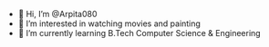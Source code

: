 - 👋 Hi, I’m @Arpita080
- 👀 I’m interested in watching movies and painting
- 🌱 I’m currently learning B.Tech Computer Science & Engineering 


<!---
Arpita080/Arpita080 is a ✨ special ✨ repository because its `README.md` (this file) appears on your GitHub profile.
You can click the Preview link to take a look at your changes.
--->
